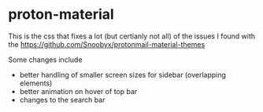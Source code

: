 # proton-material
This is the css that fixes a lot (but certianly not all) of the issues I found with the https://github.com/Snoobyx/protonmail-material-themes

Some changes include
- better handling of smaller screen sizes for sidebar (overlapping elements)
- better animation on hover of top bar
- changes to the search bar
